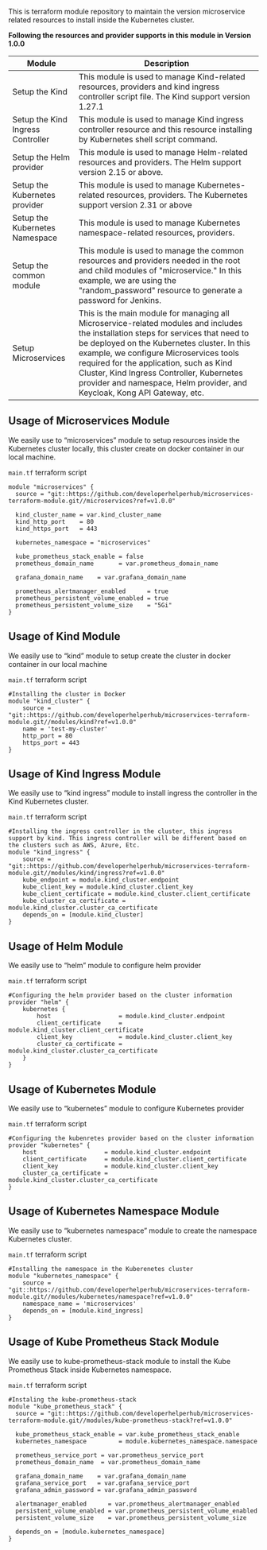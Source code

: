 This is terraform module repository to maintain the version microservice related resources to install inside the Kubernetes cluster. 

**Following the resources and provider supports in this module in Version 1.0.0**

| Module                            | Description                                                                                                                                                                                                                                                                                                                                                 |
| --------------------------------- | ----------------------------------------------------------------------------------------------------------------------------------------------------------------------------------------------------------------------------------------------------------------------------------------------------------------------------------------------------------- |
| Setup the Kind                    | This module is used to manage Kind-related resources, providers and kind ingress controller script file. The Kind support version 1.27.1                                                                                                                                                                                                                    |
| Setup the Kind Ingress Controller | This module is used to manage Kind ingress controller resource and this resource installing by Kubernetes shell script command.                                                                                                                                                                                                                             |
| Setup the Helm provider           | This module is used to manage Helm-related resources and providers. The Helm support version 2.15 or above.                                                                                                                                                                                                                                                 |
| Setup the Kubernetes provider     | This module is used to manage Kubernetes-related resources, providers. The Kubernetes support version 2.31 or above                                                                                                                                                                                                                                         |
| Setup the Kubernetes Namespace    | This module is used to manage Kubernetes namespace-related resources, providers.                                                                                                                                                                                                                                                                            |
| Setup the common module           | This module is used to manage the common resources and providers needed in the root and child modules of "microservice." In this example, we are using the "random_password" resource to generate a password for Jenkins.                                                                                                                                         |
| Setup Microservices                      | This is the main module for managing all Microservice-related modules and includes the installation steps for services that need to be deployed on the Kubernetes cluster. In this example, we configure Microservices tools required for the application, such as Kind Cluster, Kind Ingress Controller, Kubernetes provider and namespace, Helm provider, and Keycloak, Kong API Gateway, etc. |

## Usage of Microservices Module 

We easily use to “microservices” module to setup resources inside the Kubernetes cluster locally, this cluster create on docker container in our local machine.

`main.tf` terraform script
```shell
module "microservices" {
  source = "git::https://github.com/developerhelperhub/microservices-terraform-module.git//microservices?ref=v1.0.0"

  kind_cluster_name = var.kind_cluster_name
  kind_http_port    = 80
  kind_https_port   = 443

  kubernetes_namespace = "microservices"

  kube_prometheus_stack_enable = false
  prometheus_domain_name       = var.prometheus_domain_name

  grafana_domain_name    = var.grafana_domain_name

  prometheus_alertmanager_enabled      = true
  prometheus_persistent_volume_enabled = true
  prometheus_persistent_volume_size    = "5Gi"
}
```
## Usage of Kind Module

We easily use to “kind” module to setup create the cluster in docker container in our local machine

`main.tf` terraform script
```shell
#Installing the cluster in Docker
module "kind_cluster" {
    source = "git::https://github.com/developerhelperhub/microservices-terraform-module.git//modules/kind?ref=v1.0.0"
    name = 'test-my-cluster'
    http_port = 80
    https_port = 443
}
```
## Usage of Kind Ingress Module

We easily use to “kind ingress” module to install ingress the controller in the Kind Kubernetes cluster.

`main.tf` terraform script
```shell
#Installing the ingress controller in the cluster, this ingress support by kind. This ingress controller will be different based on the clusters such as AWS, Azure, Etc.
module "kind_ingress" {
    source = "git::https://github.com/developerhelperhub/microservices-terraform-module.git//modules/kind/ingress?ref=v1.0.0"
    kube_endpoint = module.kind_cluster.endpoint
    kube_client_key = module.kind_cluster.client_key
    kube_client_certificate = module.kind_cluster.client_certificate
    kube_cluster_ca_certificate = module.kind_cluster.cluster_ca_certificate
    depends_on = [module.kind_cluster]
}
```
## Usage of Helm Module

We easily use to “helm” module to configure helm provider

`main.tf` terraform script
```shell
#Configuring the helm provider based on the cluster information
provider "helm" {
    kubernetes {
        host                   = module.kind_cluster.endpoint
        client_certificate     = module.kind_cluster.client_certificate
        client_key             = module.kind_cluster.client_key
        cluster_ca_certificate = module.kind_cluster.cluster_ca_certificate
    }
}
```

## Usage of Kubernetes Module

We easily use to “kubernetes” module to configure Kubernetes provider

`main.tf` terraform script
```shell
#Configuring the kubenretes provider based on the cluster information
provider "kubernetes" {
    host                   = module.kind_cluster.endpoint
    client_certificate     = module.kind_cluster.client_certificate
    client_key             = module.kind_cluster.client_key
    cluster_ca_certificate = module.kind_cluster.cluster_ca_certificate
}
```
## Usage of Kubernetes Namespace Module

We easily use to “kubernetes namespace” module to create the namespace Kubernetes cluster.

`main.tf` terraform script
```shell
#Installing the namespace in the Kuberenetes cluster
module "kubernetes_namespace" {
    source = "git::https://github.com/developerhelperhub/microservices-terraform-module.git//modules/kubernetes/namespace?ref=v1.0.0"
    namespace_name = 'microservices'
    depends_on = [module.kind_ingress]
}
```

## Usage of Kube Prometheus Stack Module

We easily use to kube-prometheus-stack module to install the Kube Prometheus Stack inside Kubernetes namespace.

`main.tf` terraform script
```shell
#Instaling the kube-prometheus-stack
module "kube_prometheus_stack" {
  source = "git::https://github.com/developerhelperhub/microservices-terraform-module.git//modules/kube-prometheus-stack?ref=v1.0.0"

  kube_prometheus_stack_enable = var.kube_prometheus_stack_enable
  kubernetes_namespace         = module.kubernetes_namespace.namespace

  prometheus_service_port = var.prometheus_service_port
  prometheus_domain_name  = var.prometheus_domain_name

  grafana_domain_name    = var.grafana_domain_name
  grafana_service_port   = var.grafana_service_port
  grafana_admin_password = var.grafana_admin_password

  alertmanager_enabled      = var.prometheus_alertmanager_enabled
  persistent_volume_enabled = var.prometheus_persistent_volume_enabled
  persistent_volume_size    = var.prometheus_persistent_volume_size

  depends_on = [module.kubernetes_namespace]
}
```